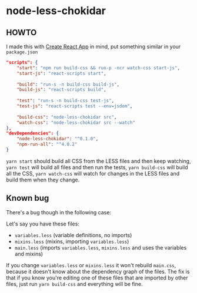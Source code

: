 # node-less-chokidar

## HOWTO

I made this with [Create React App](https://github.com/facebookincubator/create-react-app) in mind, put something similar in your `package.json`

```json
"scripts": {
    "start": "npm run build-css && run-p -ncr watch-css start-js",
    "start-js": "react-scripts start",
    
    "build": "run-s -n build-css build-js",
    "build-js": "react-scripts build",
    
    "test": "run-s -n build-css test-js",
    "test-js": "react-scripts test --env=jsdom",
    
    "build-css": "node-less-chokidar src",
    "watch-css": "node-less-chokidar src --watch"
},
"devDependencies": {
    "node-less-chokidar": "^0.1.0",
    "npm-run-all": "^4.0.2"
}
```

`yarn start` should build all CSS from the LESS files and then keep watching,
`yarn test` will build all files and then run the tests,
`yarn build-css` will build all the CSS,
`yarn watch-css` will watch for changes in the LESS files and build them when they change.

## Known bug

There's a bug though in the following case:

Let's say you have these files:

* `variables.less` (variable definitions, no imports)
* `mixins.less` (mixins, importing `variables.less`)
* `main.less` (imports `variables.less`, `mixins.less` and uses the variables and mixins)

If you change `variables.less` or `mixins.less` it won't rebuild `main.css`, because it doesn't know about the dependency graph of the files.
The fix is that if you know you're editing one of these files that are imported by other files, just run `yarn build-css` and everything will be fine.
